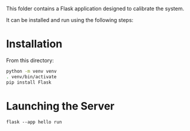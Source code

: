 This folder contains a Flask application designed to calibrate the system.

It can be installed and run using the following steps:

# Installation

From this directory:

```bash
python -m venv venv
. venv/bin/activate
pip install Flask
```

# Launching the Server

```
flask --app hello run
```